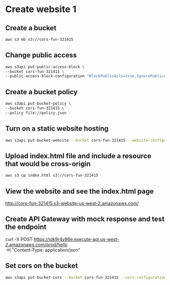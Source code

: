 # Create website 1

## Create a bucket
```sh
aws s3 mb s3://cors-fun-321415
```

## Change public access

```sh
aws s3api put-public-access-block \
--bucket cors-fun-321415 \
--public-access-block-configuration "BlockPublicAcls=true,IgnorePublicAcls=true,BlockPublicPolicy=false,RestrictPublicBuckets=false"
```

## Create a bucket policy


```sh
aws s3api put-bucket-policy \
--bucket cors-fun-321415 \
--policy file://policy.json
```


## Turn on a static website hosting
```sh
aws s3api put-bucket-website --bucket cors-fun-321415 --website-configuration file://website.json
```

## Upload index.html file and include a resource that would be cross-origin

```sh
aws s3 cp index.html s3://cors-fun-321415
```

## View the website and see the index.html page

http://cors-fun-321415.s3-website-us-west-2.amazonaws.com/


## Create API Gateway with mock response and test the endpoint

curl -X POST https://jqk9r4v86e.execute-api.us-west-2.amazonaws.com/prod/hello \
-H "Content-Type: application/json" 

## Set cors on the bucket

```sh
aws s3api put-bucket-cors --bucket cors-fun-321415 --cors-configuration file://cors.json
```